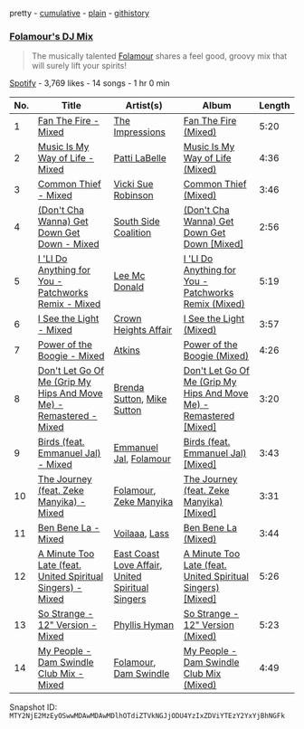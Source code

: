 pretty - [cumulative](/playlists/cumulative/37i9dQZF1DWV1OrS6TwOVZ.md) - [plain](/playlists/plain/37i9dQZF1DWV1OrS6TwOVZ) - [githistory](https://github.githistory.xyz/mackorone/spotify-playlist-archive/blob/main/playlists/plain/37i9dQZF1DWV1OrS6TwOVZ)

### [Folamour's DJ Mix](https://open.spotify.com/playlist/37i9dQZF1DWV1OrS6TwOVZ)

> The musically talented <a href="">Folamour</a> shares a feel good, groovy mix that will surely lift your spirits!

[Spotify](https://open.spotify.com/user/spotify) - 3,769 likes - 14 songs - 1 hr 0 min

| No. | Title | Artist(s) | Album | Length |
|---|---|---|---|---|
| 1 | [Fan The Fire \- Mixed](https://open.spotify.com/track/22kb0oLeqkRvKV0swoyNAE) | [The Impressions](https://open.spotify.com/artist/1b1N51wmSK0ckxFAMPSSHO) | [Fan The Fire \(Mixed\)](https://open.spotify.com/album/4m3CK8Wkarde46NB3tXMQF) | 5:20 |
| 2 | [Music Is My Way of Life \- Mixed](https://open.spotify.com/track/5ZsNee7HYdvkP9hmp39buf) | [Patti LaBelle](https://open.spotify.com/artist/0ty0xha1dbprYIUAQufkFn) | [Music Is My Way of Life \(Mixed\)](https://open.spotify.com/album/5gPGMmplcUQMyT7I2FGvgI) | 4:36 |
| 3 | [Common Thief \- Mixed](https://open.spotify.com/track/78QbUZOOW0mTByf1F92ZNl) | [Vicki Sue Robinson](https://open.spotify.com/artist/25pwh5JrKHzLv2FTPSvoqa) | [Common Thief \(Mixed\)](https://open.spotify.com/album/4PVGFg6yXPHShkkgClu4z9) | 3:46 |
| 4 | [\(Don't Cha Wanna\) Get Down Get Down \- Mixed](https://open.spotify.com/track/2jhmeqhUmHfo3MO9yifqRk) | [South Side Coalition](https://open.spotify.com/artist/6r6dCMCFeXVJuw7f11an5j) | [\(Don't Cha Wanna\) Get Down Get Down \[Mixed\]](https://open.spotify.com/album/7Bb1U3M2vaLeYVEDgLHJa5) | 2:56 |
| 5 | [I 'Ll Do Anything for You \- Patchworks Remix \- Mixed](https://open.spotify.com/track/1m784d3ryn6bHmzBqUdaYD) | [Lee Mc Donald](https://open.spotify.com/artist/6rhX1tUeua5s4rMlqEITbL) | [I 'Ll Do Anything for You \- Patchworks Remix \(Mixed\)](https://open.spotify.com/album/4k41OpK3PdhG2isMPN5MJY) | 5:19 |
| 6 | [I See the Light \- Mixed](https://open.spotify.com/track/4yKEdJjxhKLZJHg1Ucjg7f) | [Crown Heights Affair](https://open.spotify.com/artist/3X9xSaKYs3EY8l74Hgy5rz) | [I See the Light \(Mixed\)](https://open.spotify.com/album/05fVKQwispqjo5zLskVsZR) | 3:57 |
| 7 | [Power of the Boogie \- Mixed](https://open.spotify.com/track/1NU5ffxAf8IX7mvjS3JU7Y) | [Atkins](https://open.spotify.com/artist/4s41vfMZ3FccrMNpagCvjL) | [Power of the Boogie \(Mixed\)](https://open.spotify.com/album/1nkfCExDWharXj9VSR04UE) | 4:26 |
| 8 | [Don't Let Go Of Me \(Grip My Hips And Move Me\) \- Remastered \- Mixed](https://open.spotify.com/track/3hihK1NuAzdyK7BcAOOpD8) | [Brenda Sutton](https://open.spotify.com/artist/669A20lUkItj23gFpTw0Zb), [Mike Sutton](https://open.spotify.com/artist/1NtQSQp88aPayMu5nBg0cY) | [Don't Let Go Of Me \(Grip My Hips And Move Me\) \- Remastered \[Mixed\]](https://open.spotify.com/album/5aOqfERBstBpu0yD5ePw3W) | 3:20 |
| 9 | [Birds \(feat\. Emmanuel Jal\) \- Mixed](https://open.spotify.com/track/33g29SW6fOdI9ysT15UERU) | [Emmanuel Jal](https://open.spotify.com/artist/2yWskGGwMOlBGeIAVgfsgm), [Folamour](https://open.spotify.com/artist/6pJY5At9SiMpAOBrw9YosS) | [Birds \(feat\. Emmanuel Jal\) \[Mixed\]](https://open.spotify.com/album/5DWV5CmsSpMx91alLi4wgq) | 3:43 |
| 10 | [The Journey \(feat\. Zeke Manyika\) \- Mixed](https://open.spotify.com/track/4bJbkStBOuK138ouOnY60E) | [Folamour](https://open.spotify.com/artist/6pJY5At9SiMpAOBrw9YosS), [Zeke Manyika](https://open.spotify.com/artist/1jYJpzl4Ytb9eXGoFprU0n) | [The Journey \(feat\. Zeke Manyika\) \[Mixed\]](https://open.spotify.com/album/2QSXmZEDV2GZa7Jvj42sGa) | 3:31 |
| 11 | [Ben Bene La \- Mixed](https://open.spotify.com/track/4FS03hJBwke7c8B5xkYQBY) | [Voilaaa](https://open.spotify.com/artist/6MQoRoLtsUg7Fzi5nJGmC1), [Lass](https://open.spotify.com/artist/3MRiVXzyKKIlt0WyYEQAkh) | [Ben Bene La \(Mixed\)](https://open.spotify.com/album/62IvO782tXbhY6HS2uuDlN) | 3:44 |
| 12 | [A Minute Too Late \(feat\. United Spiritual Singers\) \- Mixed](https://open.spotify.com/track/5qczWpMT2GNzuZofitf699) | [East Coast Love Affair](https://open.spotify.com/artist/0FKqQAbZijrpGaRw6PqDDI), [United Spiritual Singers](https://open.spotify.com/artist/5tDNT5r82KAQoCGcmRL4tS) | [A Minute Too Late \(feat\. United Spiritual Singers\) \[Mixed\]](https://open.spotify.com/album/0Wuh70ZoF5iK6qIqBvKINF) | 5:26 |
| 13 | [So Strange \- 12" Version \- Mixed](https://open.spotify.com/track/3bQqqluQikAyrw2tbSte4y) | [Phyllis Hyman](https://open.spotify.com/artist/3oqSDVaf6RoBGreqOlgUpv) | [So Strange \- 12" Version \(Mixed\)](https://open.spotify.com/album/4jhz4lUgvpsE2ejg9wewqq) | 5:23 |
| 14 | [My People \- Dam Swindle Club Mix \- Mixed](https://open.spotify.com/track/3YoGm2xigPwS5xgMDvRAHe) | [Folamour](https://open.spotify.com/artist/6pJY5At9SiMpAOBrw9YosS), [Dam Swindle](https://open.spotify.com/artist/6hJtgCB3L5cnJSND7sp6GU) | [My People \- Dam Swindle Club Mix \(Mixed\)](https://open.spotify.com/album/0ZoO5VjfEmSEYPgMop9RaJ) | 4:49 |

Snapshot ID: `MTY2NjE2MzEyOSwwMDAwMDAwMDlhOTdiZTVkNGJjODU4YzIxZDViYTEzY2YxYjBhNGFk`
